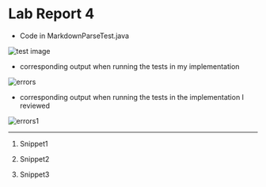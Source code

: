 # Lab Report 4


* Code in MarkdownParseTest.java

![test image](https://user-images.githubusercontent.com/103288344/169751820-b0e4b730-a188-436f-b768-26de58ac1658.png)



* corresponding output when running the tests in my implementation

![errors](https://user-images.githubusercontent.com/103288344/169751860-12b8822c-1f2d-471b-8185-521c6985badb.png)


* corresponding output when running the tests in the implementation I reviewed

![errors1](https://user-images.githubusercontent.com/103288344/169752937-7e6b02ba-6e9f-48a8-9b74-a19bd866e828.png)


---

1. Snippet1




2. Snippet2




3. Snippet3

